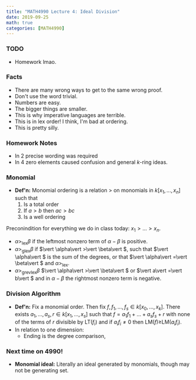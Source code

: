 ```yaml
---
title: "MATH4990 Lecture 4: Ideal Division"
date: 2019-09-25
math: true
categories: [MATH4990]
---
```


### TODO

- Homework lmao.

### Facts

- There are many wrong ways to get to the same wrong proof.
- Don't use the word trivial.
- Numbers are easy.
- The bigger things are smaller.
- This is why imperative languages are terrible.
- This is in lex order! I think, I'm bad at ordering.
- This is pretty silly.

### Homework Notes

- In 2 precise wording was required
- In 4 zero elements caused confusion and general *k*-ring ideas.

### Monomial

- **Def'n:** Monomial ordering is a relation $>$ on monomials in $k[x_1,...,x_n]$ such that 
    1. Is a total order
    1. If $a>b$ then $ac>bc$
    1. Is a well ordering

Preconindition for everything we do in class today: $x_1>\dots>x_n$. 

- $\alpha>_{\text{lex}}\beta$ if the leftmost nonzero term of $\alpha - \beta$ is positive.
- $\alpha>_{\text{glex}}\beta$ if $\vert \alpha\vert >\vert \beta\vert $, such that $\vert \alpha\vert $ is the sum of the degrees, or that $\vert \alpha\vert =\vert \beta\vert $ and $\alpha>_{\text{lex}}$.
- $\alpha>_{\text{grevlex}}\beta$ $\vert \alpha\vert >\vert \beta\vert $ or $\vert a\vert =\vert b\vert $ and in $\alpha - \beta$ the rightmost nonzero term is negative. 

### Division Algorithm

- **Def'n:** Fix a monomial order. Then fix $f, f_1,\dots,f_s\in k[x_0,\dots,x_k]$. There exists $a_1,\dots,a_s, r\in k[x_1,\dots,x_s]$ such that $f=a_1f_1+\dots+a_sf_s+r$ with none of the terms of $r$ divisible by LT$(f_i)$ and if $a_if_i\neq 0$ then LM$(f)\geq$LM$(a_if_i)$.
- In relation to one dimension:
    - Ending is the degree comparison,
    
### Next time on 4990!

- **Monomial ideal:** Literally an ideal generated by monomials, though may not be generating set. 
